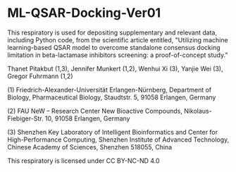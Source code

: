 # ML-QSAR-Docking-Ver01
This respiratory is used for depositing supplementary and relevant data, including Python code, from the scientific article entitled, "Utilizing machine learning-based QSAR model to overcome standalone consensus docking limitation in beta-lactamase inhibitors screening: a proof-of-concept study."

Thanet Pitakbut (1,3), Jennifer Munkert (1,2), Wenhui Xi (3), Yanjie Wei (3), Gregor Fuhrmann (1,2)

(1) Friedrich-Alexander-Universität Erlangen-Nürnberg, Department of Biology, Pharmaceutical Biology, Staudtstr. 5, 91058 Erlangen, Germany

(2) FAU NeW – Research Center New Bioactive Compounds, Nikolaus-Fiebiger-Str. 10, 91058 Erlangen, Germany

(3) Shenzhen Key Laboratory of Intelligent Bioinformatics and Center for High-Performance Computing, Shenzhen Institute of Advanced Technology, Chinese Academy 
    of Sciences, Shenzhen 518055, China

This respiratory is licensed under CC BY-NC-ND 4.0
